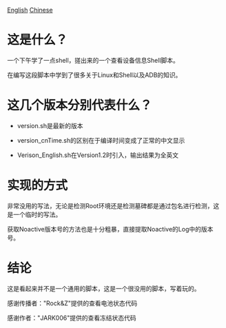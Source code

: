 [English](/Docs/README_English.md) 	[Chinese](README.md)

# 这是什么？

一个下午学了一点shell，搓出来的一个查看设备信息Shell脚本。

在编写这段脚本中学到了很多关于Linux和Shell以及ADB的知识。

# 这几个版本分别代表什么？
- version.sh是最新的版本

- version_cnTime.sh的区别在于编译时间变成了正常的中文显示

- Verison_English.sh在Version1.2时引入，输出结果为全英文

# 实现的方式
非常没用的写法，无论是检测Root环境还是检测墓碑都是通过包名进行检测，这是一个临时的写法。

获取Noactive版本号的方法也是十分粗暴，直接提取Noactive的Log中的版本号。
# 结论
这是看起来并不是一个通用的脚本，这是一个很没用的脚本，写着玩的。

感谢传播者："Rock&Z"提供的查看电池状态代码

感谢作者："JARK006"提供的查看冻结状态代码